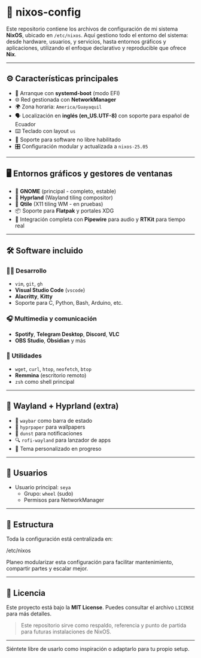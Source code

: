 # 🐧 nixos-config

Este repositorio contiene los archivos de configuración de mi sistema **NixOS**, ubicado en `/etc/nixos`. Aquí gestiono todo el entorno del sistema: desde hardware, usuarios, y servicios, hasta entornos gráficos y aplicaciones, utilizando el enfoque declarativo y reproducible que ofrece **Nix**.

---

## ⚙️ Características principales

- 🚀 Arranque con **systemd-boot** (modo EFI)
- 🌐 Red gestionada con **NetworkManager**
- 🌍 Zona horaria: `America/Guayaquil`
- 🗣️ Localización en **inglés (en_US.UTF-8)** con soporte para español de Ecuador
- ⌨️ Teclado con layout `us`
- 🔐 Soporte para software no libre habilitado
- 🎛️ Configuración modular y actualizada a `nixos-25.05`

---

## 🖥️ Entornos gráficos y gestores de ventanas

- 🧩 **GNOME** (principal - completo, estable)
- 🌈 **Hyprland** (Wayland tiling compositor)
- 🧱 **Qtile** (X11 tiling WM - en pruebas)
- 📦 Soporte para **Flatpak** y portales XDG
- 🧠 Integración completa con **Pipewire** para audio y **RTKit** para tiempo real

---

## 🛠️ Software incluido

### 👨‍💻 Desarrollo
- `vim`, `git`, `gh`
- **Visual Studio Code** (`vscode`)
- **Alacritty**, **Kitty**
- Soporte para C, Python, Bash, Arduino, etc.

### 🎧 Multimedia y comunicación
- **Spotify**, **Telegram Desktop**, **Discord**, **VLC**
- **OBS Studio**, **Obsidian** y más

### 🧰 Utilidades
- `wget`, `curl`, `htop`, `neofetch`, `btop`
- **Remmina** (escritorio remoto)
- `zsh` como shell principal

---

## 🧩 Wayland + Hyprland (extra)

- 🧱 `waybar` como barra de estado
- 🌈 `hyprpaper` para wallpapers
- 🔔 `dunst` para notificaciones
- 🔍 `rofi-wayland` para lanzador de apps
- 🎨 Tema personalizado en progreso

---

## 👤 Usuarios

- Usuario principal: `seya`
  - Grupo: `wheel` (sudo)
  - Permisos para NetworkManager

---

## 📁 Estructura

Toda la configuración está centralizada en:

/etc/nixos


Planeo modularizar esta configuración para facilitar mantenimiento, compartir partes y escalar mejor.

---

## 📜 Licencia

Este proyecto está bajo la **MIT License**. Puedes consultar el archivo `LICENSE` para más detalles.

> Este repositorio sirve como respaldo, referencia y punto de partida para futuras instalaciones de NixOS.

---


Siéntete libre de usarlo como inspiración o adaptarlo para tu propio setup.
